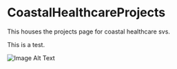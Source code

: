 # CoastalHealthcareProjects

This houses the projects page for coastal healthcare svs.

This is a test.

![Image Alt Text](https://imgur.com/your-image-id)

